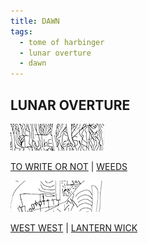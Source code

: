 ```yaml
---
title: DAWN
tags:
  - tome of harbinger
  - lunar overture
  - dawn
---
```

## LUNAR OVERTURE

[![weeds](weeds-t.png)](weeds)

[TO WRITE OR NOT](to-write-or-not) | [WEEDS](weeds)

[![lantern-wick](lantern-wick-t.png)](lantern-wick)

[WEST WEST](west-west) | [LANTERN WICK](lantern-wick)
